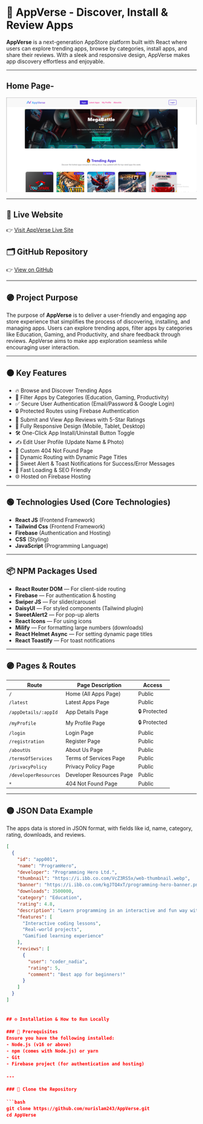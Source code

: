 # 🌌 AppVerse - Discover, Install & Review Apps

**AppVerse** is a next-generation AppStore platform built with React where users can explore trending apps, browse by categories, install apps, and share their reviews. With a sleek and responsive design, AppVerse makes app discovery effortless and enjoyable.

---

## Home Page-
![AppVerse Home Page](src/assets/Screenshot_96.png)

---

## 🚀 Live Website
👉 [Visit AppVerse Live Site](https://appverse-8230a.web.app/)

## 🗂️ GitHub Repository
👉 [View on GitHub](https://github.com/programming-hero-web-course1/b11a9-react-authentication-nurislam243)

---

## 🟣 Project Purpose
The purpose of **AppVerse** is to deliver a user-friendly and engaging app store experience that simplifies the process of discovering, installing, and managing apps. Users can explore trending apps, filter apps by categories like Education, Gaming, and Productivity, and share feedback through reviews. AppVerse aims to make app exploration seamless while encouraging user interaction.

---

## 🟠 Key Features

- 🔥 Browse and Discover Trending Apps
- 🎯 Filter Apps by Categories (Education, Gaming, Productivity)
- ✅ Secure User Authentication (Email/Password & Google Login)
- 🔒 Protected Routes using Firebase Authentication
- 🌟 Submit and View App Reviews with 5-Star Ratings
- 📱 Fully Responsive Design (Mobile, Tablet, Desktop)
- 🛠️ One-Click App Install/Uninstall Button Toggle
- ✍️ Edit User Profile (Update Name & Photo)
- 🚫 Custom 404 Not Found Page
- 🔗 Dynamic Routing with Dynamic Page Titles
- 🎉 Sweet Alert & Toast Notifications for Success/Error Messages
- 🚀 Fast Loading & SEO Friendly
- 🌐 Hosted on Firebase Hosting

---

## 🟢 Technologies Used (Core Technologies)

- **React JS** (Frontend Framework)
- **Tailwind Css** (Frontend Framework)
- **Firebase** (Authentication and Hosting)
- **CSS** (Styling)
- **JavaScript** (Programming Language)

---

## 📦 NPM Packages Used

- **React Router DOM** — For client-side routing
- **Firebase** — For authentication & hosting
- **Swiper JS** — For slider/carousel
- **DaisyUI** — For styled components (Tailwind plugin)
- **SweetAlert2** — For pop-up alerts
- **React Icons** — For using icons
- **Milify** — For formatting large numbers (downloads)
- **React Helmet Async** — For setting dynamic page titles
- **React Toastify** — For toast notifications

---

## 🟣 Pages & Routes

| Route                 | Page Description         | Access       |
| --------------------- | ------------------------ | ------------ |
| `/`                   | Home (All Apps Page)     | Public       |
| `/latest`             | Latest Apps Page         | Public       |
| `/appDetails/:appId`  | App Details Page         | 🔒 Protected |
| `/myProfile`          | My Profile Page          | 🔒 Protected |
| `/login`              | Login Page               | Public       |
| `/registration`       | Register Page            | Public       |
| `/aboutUs`            | About Us Page            | Public       |
| `/termsOfServices`    | Terms of Services Page   | Public       |
| `/privacyPolicy`      | Privacy Policy Page      | Public       |
| `/developerResources` | Developer Resources Page | Public       |
| `*`                   | 404 Not Found Page       | Public       |


---

## 🟡 JSON Data Example

The apps data is stored in JSON format, with fields like id, name, category, rating, downloads, and reviews.

```json
[
  {
    "id": "app001",
    "name": "ProgramHero",
    "developer": "Programming Hero Ltd.",
    "thumbnail": "https://i.ibb.co.com/VcZ3RS5x/web-thumbnail.webp",
    "banner": "https://i.ibb.co.com/kgJTQ4xT/programming-hero-banner.png",
    "downloads": 3500000,
    "category": "Education",
    "rating": 4.8,
    "description": "Learn programming in an interactive and fun way with Programming Hero.",
    "features": [
      "Interactive coding lessons",
      "Real-world projects",
      "Gamified learning experience"
    ],
    "reviews": [
      {
        "user": "coder_nadia",
        "rating": 5,
        "comment": "Best app for beginners!"
      }
    ]
  }
]


## ⚙️ Installation & How to Run Locally

### 🔧 Prerequisites
Ensure you have the following installed:
- Node.js (v16 or above)
- npm (comes with Node.js) or yarn
- Git
- Firebase project (for authentication and hosting)

---

### 📁 Clone the Repository

```bash
git clone https://github.com/nurislam243/AppVerse.git
cd AppVerse






